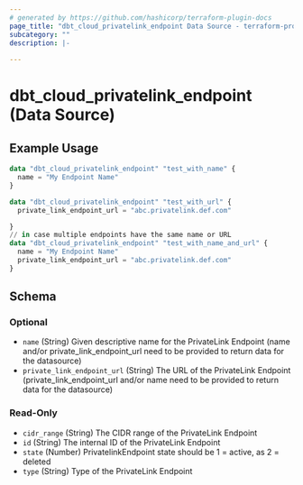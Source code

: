 ```yaml
---
# generated by https://github.com/hashicorp/terraform-plugin-docs
page_title: "dbt_cloud_privatelink_endpoint Data Source - terraform-provider-dbtcloud"
subcategory: ""
description: |-
  
---
```


# dbt_cloud_privatelink_endpoint (Data Source)



## Example Usage

```terraform
data "dbt_cloud_privatelink_endpoint" "test_with_name" {
  name = "My Endpoint Name"
}

data "dbt_cloud_privatelink_endpoint" "test_with_url" {
  private_link_endpoint_url = "abc.privatelink.def.com"

}
// in case multiple endpoints have the same name or URL
data "dbt_cloud_privatelink_endpoint" "test_with_name_and_url" {
  name = "My Endpoint Name"
  private_link_endpoint_url = "abc.privatelink.def.com"
}
```

<!-- schema generated by tfplugindocs -->
## Schema

### Optional

- `name` (String) Given descriptive name for the PrivateLink Endpoint (name and/or private_link_endpoint_url need to be provided to return data for the datasource)
- `private_link_endpoint_url` (String) The URL of the PrivateLink Endpoint (private_link_endpoint_url and/or name need to be provided to return data for the datasource)

### Read-Only

- `cidr_range` (String) The CIDR range of the PrivateLink Endpoint
- `id` (String) The internal ID of the PrivateLink Endpoint
- `state` (Number) PrivatelinkEndpoint state should be 1 = active, as 2 = deleted
- `type` (String) Type of the PrivateLink Endpoint


